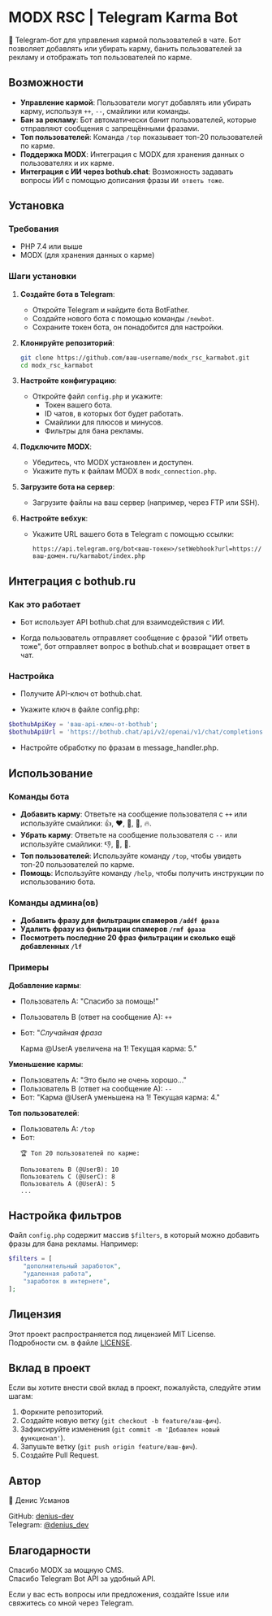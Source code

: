 # MODX RSC | Telegram Karma Bot
🤖 Telegram-бот для управления кармой пользователей в чате. Бот позволяет добавлять или убирать карму, банить пользователей за рекламу и отображать топ пользователей по карме.

## Возможности
- **Управление кармой**: Пользователи могут добавлять или убирать карму, используя `++`, `--`, смайлики или команды.
- **Бан за рекламу**: Бот автоматически банит пользователей, которые отправляют сообщения с запрещёнными фразами.
- **Топ пользователей**: Команда `/top` показывает топ-20 пользователей по карме.
- **Поддержка MODX**: Интеграция с MODX для хранения данных о пользователях и их карме.
- **Интеграция с ИИ через bothub.chat**: Возможность задавать вопросы ИИ с помощью дописания фразы `ИИ ответь тоже`.

## Установка

### Требования
- PHP 7.4 или выше
- MODX (для хранения данных о карме)

### Шаги установки
1. **Создайте бота в Telegram**:
   - Откройте Telegram и найдите бота BotFather.
   - Создайте нового бота с помощью команды `/newbot`.
   - Сохраните токен бота, он понадобится для настройки.

2. **Клонируйте репозиторий**:
   ```bash
   git clone https://github.com/ваш-username/modx_rsc_karmabot.git
   cd modx_rsc_karmabot
   ```

3. **Настройте конфигурацию**:
   - Откройте файл `config.php` и укажите:
     - Токен вашего бота.
     - ID чатов, в которых бот будет работать.
     - Смайлики для плюсов и минусов.
     - Фильтры для бана рекламы.

4. **Подключите MODX**:
   - Убедитесь, что MODX установлен и доступен.
   - Укажите путь к файлам MODX в `modx_connection.php`.

5. **Загрузите бота на сервер**:
   - Загрузите файлы на ваш сервер (например, через FTP или SSH).

6. **Настройте вебхук**:
   - Укажите URL вашего бота в Telegram с помощью ссылки:
     ```
     https://api.telegram.org/bot<ваш-токен>/setWebhook?url=https://ваш-домен.ru/karmabot/index.php
     ```

## Интеграция с bothub.ru
### Как это работает
   - Бот использует API bothub.chat для взаимодействия с ИИ.

   - Когда пользователь отправляет сообщение с фразой "ИИ ответь тоже", бот отправляет вопрос в bothub.chat и возвращает ответ в чат.

### Настройка
   - Получите API-ключ от bothub.chat.

   - Укажите ключ в файле config.php:

```php
$bothubApiKey = 'ваш-api-ключ-от-bothub';
$bothubApiUrl = 'https://bothub.chat/api/v2/openai/v1/chat/completions'; // URL API bothub.chat
```
   - Настройте обработку по фразам в message_handler.php.


## Использование

### Команды бота
- **Добавить карму**: Ответьте на сообщение пользователя с `++` или используйте смайлики: 👍, ❤️, 🤝, 🙌, 🔥.
- **Убрать карму**: Ответьте на сообщение пользователя с `--` или используйте смайлики: 👎, 🖕, 💩.
- **Топ пользователей**: Используйте команду `/top`, чтобы увидеть топ-20 пользователей по карме.
- **Помощь**: Используйте команду `/help`, чтобы получить инструкции по использованию бота.

### Команды админа(ов)
 - **Добавить фразу для фильтрации спамеров `/addf фраза`**
 - **Удалить фразу из фильтрации спамеров `/rmf фраза`**
 - **Посмотреть последние 20 фраз фильтрации и сколько ещё добавленных `/lf`**

### Примеры
**Добавление кармы**:
- Пользователь A: "Спасибо за помощь!"
- Пользователь B (ответ на сообщение A): `++`
- Бот: "*Случайная фраза*
  
  Карма @UserA увеличена на 1! Текущая карма: 5."

**Уменьшение кармы**:
- Пользователь A: "Это было не очень хорошо..."
- Пользователь B (ответ на сообщение A): `--`
- Бот: "Карма @UserA уменьшена на 1! Текущая карма: 4."

**Топ пользователей**:
- Пользователь A: `/top`
- Бот:
  ```
  🏆 Топ 20 пользователей по карме:
  
  Пользователь B (@UserB): 10
  Пользователь C (@UserC): 8
  Пользователь A (@UserA): 5
  ...
  ```

## Настройка фильтров
Файл `config.php` содержит массив `$filters`, в который можно добавить фразы для бана рекламы. Например:
```php
$filters = [
    "дополнительный заработок",
    "удаленная работа",
    "заработок в интернете",
];
```

## Лицензия
Этот проект распространяется под лицензией MIT License. Подробности см. в файле [LICENSE](LICENSE).

## Вклад в проект
Если вы хотите внести свой вклад в проект, пожалуйста, следуйте этим шагам:
1. Форкните репозиторий.
2. Создайте новую ветку (`git checkout -b feature/ваш-фич`).
3. Зафиксируйте изменения (`git commit -m 'Добавлен новый функционал'`).
4. Запушьте ветку (`git push origin feature/ваш-фич`).
5. Создайте Pull Request.

## Автор
👤 Денис Усманов

GitHub: [denius-dev](https://github.com/denius-dev)  
Telegram: [@denius_dev](https://t.me/denius_dev)

## Благодарности
Спасибо MODX за мощную CMS.  
Спасибо Telegram Bot API за удобный API.

Если у вас есть вопросы или предложения, создайте Issue или свяжитесь со мной через Telegram.
